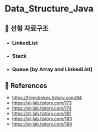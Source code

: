 # Data_Structure_Java

## 📌 선형 자료구조
- ### LinkedList
- ### Stack
- ### Queue (by Array and LinkedList)

## 📌 References

- https://freestrokes.tistory.com/84
- https://st-lab.tistory.com/173
- https://st-lab.tistory.com/174
- https://st-lab.tistory.com/181
- https://st-lab.tistory.com/183
- https://st-lab.tistory.com/184
